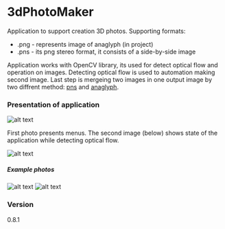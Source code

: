 # 3dPhotoMaker

Application to support creation 3D photos. Supporting formats:
  - .png - represents image of anaglyph (in project)
  - .pns - its png stereo format, it consists of a side-by-side image

Application works with OpenCV library, its used for detect optical flow and operation on images. Detecting optical flow is used to automation making second image. Last step is mergeing two images in one output image by two diffrent method: [pns](https://raw.githubusercontent.com/mk307009/3dPhotoMaker/master/screenshot/pns.png) and [anaglyph](https://raw.githubusercontent.com/mk307009/3dPhotoMaker/master/screenshot/anaglyph.png).

### Presentation of application
![alt text](https://raw.githubusercontent.com/mk307009/3dPhotoMaker/master/screenshot/menu.png "Opened menus")

First photo presents menus. The second image (below) shows state of the application while detecting optical flow.

![alt text](https://raw.githubusercontent.com/mk307009/3dPhotoMaker/master/screenshot/move.png "Making second photo")

##### Example photos
![alt text](https://raw.githubusercontent.com/mk307009/3dPhotoMaker/master/screenshot/anaglyph.png "Anaglyph photo")
![alt text](https://raw.githubusercontent.com/mk307009/3dPhotoMaker/master/screenshot/pns.png "PNS photo")

### Version
0.8.1
